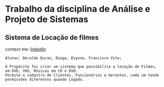 # Trabalho da disciplina de Análise e Projeto de Sistemas
## Sistema de Locação de filmes 
contact me:
[linkedin](https://www.linkedin.com/in/deraldo-duran)
```
Alunos: Deraldo Duran, Diego, Evynne, Francisco Vito;

```
```
O Propósito foi criar um sistema que possibilita a locação de Filmes, em DVD, VHS, Músicas em CD e DVD.
Permite o cadastro de Clientes, Funcionários e Gerentes, cada um tendo permissões diferentes quando Logado.
```

